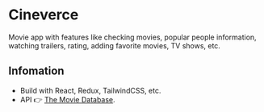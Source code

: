 # Cineverce

Movie app with features like checking movies, popular people information, watching trailers, rating, adding favorite movies, TV shows, etc.

## Infomation

- Build with React, Redux, TailwindCSS, etc.
- API 👉 [The Movie Database](https://developer.themoviedb.org/reference/intro/getting-started).
